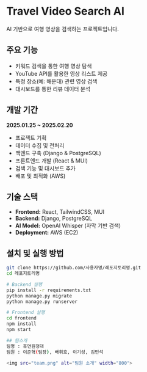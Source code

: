 # Travel Video Search AI
AI 기반으로 여행 영상을 검색하는 프로젝트입니다.

## 주요 기능
- 키워드 검색을 통한 여행 영상 탐색
- YouTube API를 활용한 영상 리스트 제공
- 특정 장소(예: 해운대) 관련 영상 검색
- 대시보드를 통한 리뷰 데이터 분석

## 개발 기간  
**2025.01.25 ~ 2025.02.20**  
- 프로젝트 기획  
- 데이터 수집 및 전처리  
- 백엔드 구축 (Django & PostgreSQL)  
- 프론트엔드 개발 (React & MUI)  
- 검색 기능 및 대시보드 추가  
- 배포 및 최적화 (AWS)

## 기술 스택
- **Frontend:** React, TailwindCSS, MUI
- **Backend:** Django, PostgreSQL
- **AI Model:** OpenAI Whisper (자막 기반 검색)
- **Deployment:** AWS (EC2)

## 설치 및 실행 방법
```bash
git clone https://github.com/사용자명/레포지토리명.git
cd 레포지토리명

# Backend 실행
pip install -r requirements.txt
python manage.py migrate
python manage.py runserver

# Frontend 실행
cd frontend
npm install
npm start

## 팀소개
팀명 : 휴먼원정대
팀원 : 이준혁(팀장), 배휘호, 이기성, 김민석

<img src="team.png" alt="팀원 소개" width="800">
